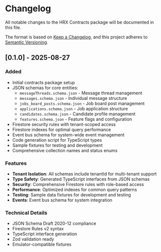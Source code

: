 # Changelog

All notable changes to the HRX Contracts package will be documented in this file.

The format is based on [Keep a Changelog](https://keepachangelog.com/en/1.0.0/),
and this project adheres to [Semantic Versioning](https://semver.org/spec/v2.0.0.html).

## [0.1.0] - 2025-08-27

### Added
- Initial contracts package setup
- JSON schemas for core entities:
  - `messageThreads.schema.json` - Message thread management
  - `messages.schema.json` - Individual message structure
  - `jobs_board_posts.schema.json` - Job board post management
  - `applications.schema.json` - Job application structure
  - `candidates.schema.json` - Candidate profile management
  - `features.schema.json` - Feature flags and configuration
- Firestore security rules with tenant-scoped access
- Firestore indexes for optimal query performance
- Event bus schema for system-wide event management
- Code generation script for TypeScript types
- Sample fixtures for testing and development
- Comprehensive collection names and status enums

### Features
- **Tenant Isolation**: All schemas include tenantId for multi-tenant support
- **Type Safety**: Generated TypeScript interfaces from JSON schemas
- **Security**: Comprehensive Firestore rules with role-based access
- **Performance**: Optimized indexes for common query patterns
- **Testing**: Sample data fixtures for development and testing
- **Events**: Event bus schema for system integration

### Technical Details
- JSON Schema Draft 2020-12 compliance
- Firestore Rules v2 syntax
- TypeScript interface generation
- Zod validation ready
- Emulator-compatible fixtures

